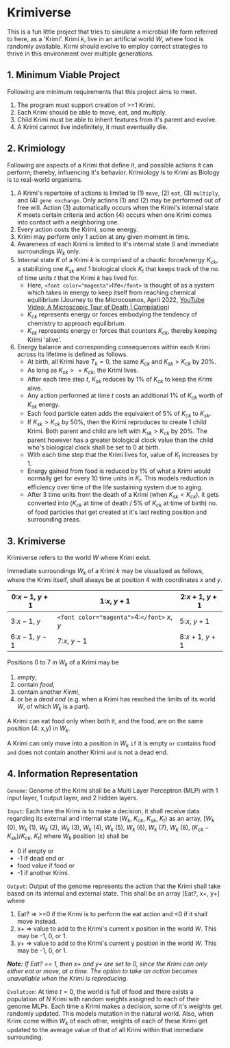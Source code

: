 # Krimiverse

This is a fun little project that tries to simulate a microbial life form referred to here, as a 'Krimi'. Krimi $k$, live in an artificial world $W$, where food is randomly available. Kirmi should evolve to employ correct strategies to thrive in this environment over multiple generations.

## 1. Minimum Viable Project

Following are minimum requirements that this project aims to meet.

1. The program must support creation of >=1 Krimi.
2. Each Krimi should be able to move, eat, and multiply.
3. Child Krimi must be able to inherit features from it's parent and evolve.
4. A Krimi cannot live indefinitely, it must eventually die.

## 2. Krimiology

Following are aspects of a Krimi that define it, and possible actions it can perform; thereby, influencing it's behavior. Krimiology is to Krimi as Biology is to real-world organisms.

1. A Krimi's repertoire of actions is limited to (1) `move`, (2) `eat`, (3) `multiply`, and (4) `gene exchange`. Only actions (1) and (2) may be performed out of free will. Action (3) automatically occurs when the Krimi's internal state $K$ meets certain criteria and action (4) occurs when one Krimi comes into contact with a neighboring one.
2. Every action costs the Krimi, some energy.
3. Krimi may perform only 1 action at any given moment in time.
4. Awareness of each Krimi is limited to it's internal state $S$ and immediate surroundings $W_k$ only.
5. Internal state $K$ of a Krimi $k$ is comprised of a chaotic force/energy $K_{ck}$, a stabilizing one $K_{sk}$ and 1 biological clock $K_t$ that keeps track of the no. of time units $t$ that the Krimi $k$ has lived for.
   * Here, `<font color="magenta">`life`</font>` is thought of as a system which takes in energy to keep itself from reaching chemical equilibrium (Journey to the Microcosmos, April 2022, [YouTube Video: A Microscopic Tour of Death | Compilation](https://www.youtube.com/watch?v=dMd5PYfTGhU&t=1797s))
   * $K_{ck}$ represents energy or forces embodying the tendency of chemistry to approach equilibrium.
   * $K_{sk}$ represents energy or forces that counters $K_{ck}$, thereby keeping Krimi 'alive'.
6. Energy balance and corresponding consequences within each Krimi across its lifetime is defined as follows.
   * At birth, all Krimi have $T_k = 0$, the same $K_{ck}$ and $K_{sk} > K_{ck}$ by 20%.
   * As long as $K_{sk} >= K_{ck}$, the Krimi lives.
   * After each time step $t$, $K_{sk}$ reduces by 1% of $K_{ck}$ to keep the Krimi alive.
   * Any action performed at time $t$ costs an additional 1% of $K_{ck}$ worth of $K_{sk}$ energy.
   * Each food particle eaten adds the equivalent of 5% of $K_{ck}$ to $K_{sk}$.
   * If $K_{sk} > K_{ck}$ by 50%, then the Krimi reproduces to create 1 child Krimi. Both parent and child are left with $K_{sk} > K_{ck}$ by 20%. The parent however has a greater biological clock value than the child who's biological clock shall be set to 0 at birth.
   * With each time step that the Krimi lives for, value of $K_t$ increases by 1.
   * Energy gained from food is reduced by 1% of what a Krimi would normally get for every 10 time units in $K_t$. This models reduction in efficiency over time of the life sustaining system due to aging.
   * After 3 time units from the death of a Krimi (when $K_{sk} < K_{ck}$), it gets converted into ($K_{ck}$ at time of death / 5% of $K_{ck}$ at time of birth) no. of food particles that get created at it's last resting position and surrounding areas.

## 3. Krimiverse

Krimiverse refers to the world $W$ where Krimi exist.

Immediate surroundings $W_k$ of a Krimi $k$ may be visualized as follows, where the Krimi itself, shall always be at position 4 with coordinates $x$ and $y$.

| 0:$x-1$, $y+1$ | 1:$x$, $y+1$                                     | 2:$x+1$, $y+1$ |
| ------------------ | ---------------------------------------------------- | ------------------ |
| 3:$x-1$, $y$   | `<font color="magenta">`4:`</font>` $x$, $y$ | 5:$x$, $y+1$   |
| 6:$x-1$, $y-1$ | 7:$x$, $y-1$                                     | 8:$x+1$, $y+1$ |

Positions 0 to 7 in $W_k$ of a Krimi may be

1. *empty*,
2. contain *food*,
3. contain another *Kirmi*,
4. or be a *dead end* (e.g. when a Krimi has reached the limits of its world $W$, of which $W_k$ is a part).

A Krimi can eat food only when both it, and the food, are on the same position (4: x,y) in $W_k$.

A Krimi can only move into a position in $W_k$ `if` it is empty `or` contains food `and` does not contain another Krimi `and` is not a dead end.

## 4. Information Representation

`Genome`: Genome of the Krimi shall be a Multi Layer Perceptron (MLP) with 1 input layer, 1 output layer, and 2 hidden layers.

`Input`: Each time the Krimi is to make a decision, it shall receive data regarding its external and internal state ($W_k$, $K_{ck}$, $K_{sk}$, $K_t$) as an array, [$W_k$ (0), $W_k$ (1), $W_k$ (2), $W_k$ (3), $W_k$ (4), $W_k$ (5), $W_k$ (6), $W_k$ (7), $W_k$ (8), $(K_{ck}-K_{sk})/K_{ck}$, $K_t$] where $W_k$ position (x) shall be

* 0 if empty or
* -1 if dead end or
* food value if food or
* -1 if another Krimi.

`Output`: Output of the genome represents the action that the Krimi shall take based on its internal and external state. This shall be an array [Eat?, x+, y+] where

1. Eat? => >=0 if the Krimi is to perform the eat action and <0 if it shall move instead.
2. x+ => value to add to the Krimi's current x position in the world $W$. This may be -1, 0, or 1.
3. y+ => value to add to the Krimi's current y position in the world $W$. This may be -1, 0, or 1.

***Note:** If Eat? == 1, then x+ and y+ are set to 0, since the Krimi can only either eat or move, at a time. The option to take an action becomes unavailable when the Krimi is reproducing.*

`Evolution`: At time $t = 0$, the world is full of food and there exists a population of $N$ Krimi with random weights assigned to each of their genome MLPs. Each time a Krimi makes a decision, some of it's weights get randomly updated. This models mutation in the natural world. Also, when Krimi come within $W_k$ of each other, weights of each of these Krimi get updated to the average value of that of all Krimi within that immediate surrounding.
